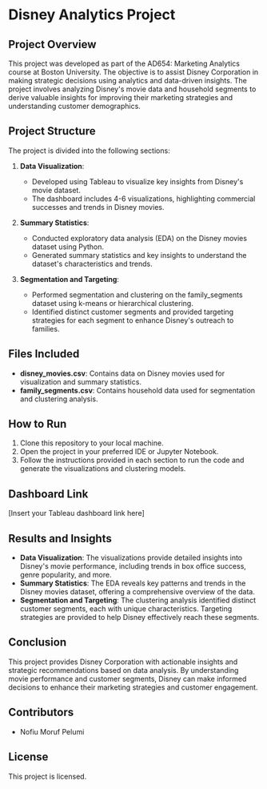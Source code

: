 # Disney Analytics Project

## Project Overview

This project was developed as part of the AD654: Marketing Analytics course at Boston University. The objective is to assist Disney Corporation in making strategic decisions using analytics and data-driven insights. The project involves analyzing Disney's movie data and household segments to derive valuable insights for improving their marketing strategies and understanding customer demographics.

## Project Structure

The project is divided into the following sections:

1. **Data Visualization**: 
   - Developed using Tableau to visualize key insights from Disney's movie dataset.
   - The dashboard includes 4-6 visualizations, highlighting commercial successes and trends in Disney movies.

2. **Summary Statistics**:
   - Conducted exploratory data analysis (EDA) on the Disney movies dataset using Python.
   - Generated summary statistics and key insights to understand the dataset's characteristics and trends.

3. **Segmentation and Targeting**:
   - Performed segmentation and clustering on the family_segments dataset using k-means or hierarchical clustering.
   - Identified distinct customer segments and provided targeting strategies for each segment to enhance Disney's outreach to families.

## Files Included

- **disney_movies.csv**: Contains data on Disney movies used for visualization and summary statistics.
- **family_segments.csv**: Contains household data used for segmentation and clustering analysis.

## How to Run

1. Clone this repository to your local machine.
2. Open the project in your preferred IDE or Jupyter Notebook.
3. Follow the instructions provided in each section to run the code and generate the visualizations and clustering models.

## Dashboard Link

[Insert your Tableau dashboard link here]

## Results and Insights

- **Data Visualization**: The visualizations provide detailed insights into Disney's movie performance, including trends in box office success, genre popularity, and more.
- **Summary Statistics**: The EDA reveals key patterns and trends in the Disney movies dataset, offering a comprehensive overview of the data.
- **Segmentation and Targeting**: The clustering analysis identified distinct customer segments, each with unique characteristics. Targeting strategies are provided to help Disney effectively reach these segments.

## Conclusion

This project provides Disney Corporation with actionable insights and strategic recommendations based on data analysis. By understanding movie performance and customer segments, Disney can make informed decisions to enhance their marketing strategies and customer engagement.

## Contributors

- Nofiu Moruf Pelumi

## License

This project is licensed.

